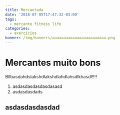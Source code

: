 ```yaml
---
title: Mercantada
date: '2018-07-05T17:47:32-03:00'
tags:
  - mercante fitness life
categories:
  - exercícios
banner: /img/banners/aaaaaaaaaaaaaaaaaaaaaaaa.png
---
```

# Mercantes muito bons



Bllbasdahdslakshdlakshdlahdlahsdlkhasdl!!!!



1. asdasdasdasdasdasasd
2. asdasdasdads

## asdasdasdasdad

